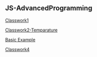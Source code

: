 ## JS-AdvancedProgramming


 [Classwork1](https://bthnbstrk.github.io/JS-AdvancedProgramming/Ex1.html)

 [Classwork2-Temparature](https://bthnbstrk.github.io/JS-AdvancedProgramming/Ex2.html)

[Basic Example](https://bthnbstrk.github.io/JS-AdvancedProgramming/JSEx1.html)

[Classwork4](https://bthnbstrk.github.io/JS-AdvancedProgramming/js.html)
